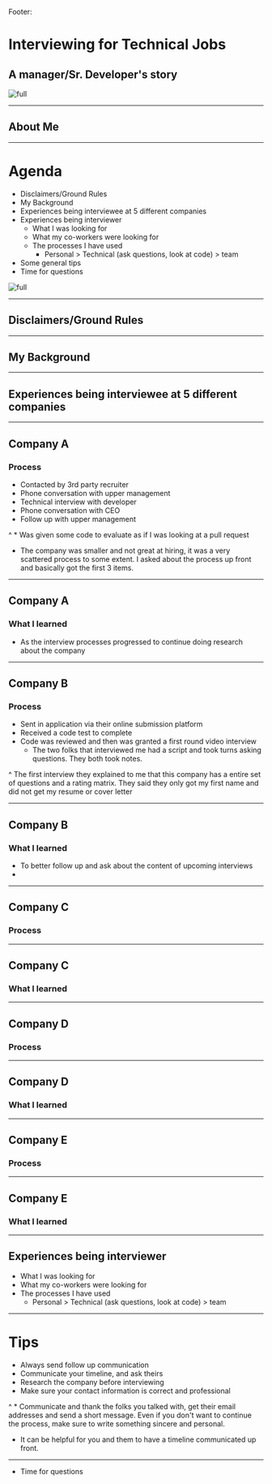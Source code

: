 Footer:



<!--
Title: Interviewing for Technical Jobs: An informative tail

Abstract:
Over my career I have been on both sides of the interviewing table,
I have accumulated experience being the interviewee most recently and
am going to share my tail of landing a new gig. This will be a retrospective
of my experiences in an effort to prepare others for landing a job
they want.

-->

# Interviewing for Technical Jobs
## A manager/Sr. Developer's story

![full](https://images.pexels.com/photos/320265/pexels-photo-320265.jpeg)

---
## About Me

---
# Agenda
* Disclaimers/Ground Rules
* My Background
* Experiences being interviewee at 5 different companies
* Experiences being interviewer
  * What I was looking for
  * What my co-workers were looking for
  * The processes I have used
    * Personal > Technical (ask questions, look at code) > team
* Some general tips
* Time for questions

![full](https://images.pexels.com/photos/260759/pexels-photo-260759.jpeg)

---
## Disclaimers/Ground Rules

---
## My Background

---
## Experiences being interviewee at 5 different companies

---
## Company A
### Process
* Contacted by 3rd party recruiter
* Phone conversation with upper management
* Technical interview with developer
* Phone conversation with CEO
* Follow up with upper management

^ * Was given some code to evaluate as if I was looking at a pull request
  * The company was smaller and not great at hiring, it was a very scattered process to some extent. I asked about the process up front and basically got the first 3 items.

---
## Company A
### What I learned

* As the interview processes progressed to continue doing research about the company

---
## Company B
### Process
* Sent in application via their online submission platform
* Received a code test to complete
* Code was reviewed and then was granted a first round video interview
  * The two folks that interviewed me had a script and took turns asking questions. They both took notes.


^ The first interview they explained to me that this company has a entire set of questions and a rating matrix. They said they only got my first name and did not get my resume or cover letter

---
## Company B
### What I learned

* To better follow up and ask about the content of upcoming interviews
*

---
## Company C
### Process

---
## Company C
### What I learned

---
## Company D
### Process

---
## Company D
### What I learned

---
## Company E
### Process

---
## Company E
### What I learned

---
## Experiences being interviewer

* What I was looking for
* What my co-workers were looking for
* The processes I have used
  * Personal > Technical (ask questions, look at code) > team

---
# Tips
* Always send follow up communication
* Communicate your timeline, and ask theirs
* Research the company before interviewing
* Make sure your contact information is correct and professional

^ * Communicate and thank the folks you talked with, get their email addresses and send a short message. Even if you don't want to continue the process, make sure to write something sincere and personal.
  * It can be helpful for you and them to have a timeline communicated up front.

---
* Time for questions



